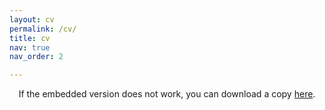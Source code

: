 ```yaml
---
layout: cv
permalink: /cv/
title: cv
nav: true
nav_order: 2

---
```



<center>
If the embedded version does not work, you can download a copy <a href="/assets/pdf/CV_Trudeau.pdf" target="_blank">here</a>.
<object data="/assets/pdf/CV_Trudeau.pdf#view=FitH&pagemode=none" width="100%" height="800px" type="application/pdf">
    <embed src="/assets/pdf/CV_Trudeau.pdf#view=FitH&pagemode=none" width="100%" height="800px" type="application/pdf" />
</object>
</center>